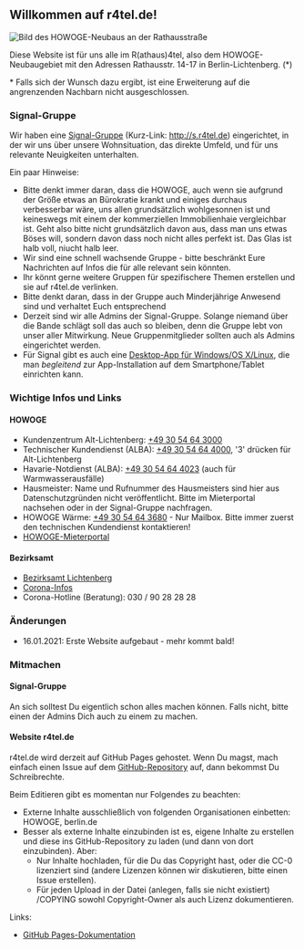 ## Willkommen auf r4tel.de!

<img src="https://mieterportal.howoge.de/typo3temp/_processed_/3/b/csm_20286101-fotoaussen-default_c0cbf56dd9.jpg" alt="Bild des HOWOGE-Neubaus an der Rathausstraße" class="inline"/>

Diese Website ist für uns alle im R(athaus)4tel, also dem HOWOGE-Neubaugebiet mit den Adressen Rathausstr. 14-17 in Berlin-Lichtenberg. (*)

\* Falls sich der Wunsch dazu ergibt, ist eine Erweiterung auf die angrenzenden Nachbarn nicht ausgeschlossen.

### Signal-Gruppe

Wir haben eine [Signal-Gruppe](https://signal.group/#CjQKIH_QzkCZarTEQ8ui77oGbukM5sSfXmsmIAJ1DgL3D4ZJEhBPmCSrY6RZ_i5Brv38SNmT) (Kurz-Link: http://s.r4tel.de) eingerichtet, in der wir uns über unsere Wohnsituation, das direkte Umfeld, und für uns relevante Neuigkeiten unterhalten.

Ein paar Hinweise:
* Bitte denkt immer daran, dass die HOWOGE, auch wenn sie aufgrund der Größe etwas an Bürokratie krankt und einiges durchaus verbesserbar wäre, uns allen grundsätzlich wohlgesonnen ist und keineswegs mit einem der kommerziellen Immobilienhaie vergleichbar ist. Geht also bitte nicht grundsätzlich davon aus, dass man uns etwas Böses will, sondern davon dass noch nicht alles perfekt ist. Das Glas ist halb voll, niucht halb leer.
* Wir sind eine schnell wachsende Gruppe - bitte beschränkt Eure Nachrichten auf Infos die für alle relevant sein könnten.
* Ihr könnt gerne weitere Gruppen für spezifischere Themen erstellen und sie auf r4tel.de verlinken.
* Bitte denkt daran, dass in der Gruppe auch Minderjährige Anwesend sind und verhaltet Euch entsprechend
* Derzeit sind wir alle Admins der Signal-Gruppe. Solange niemand über die Bande schlägt soll das auch so bleiben, denn die Gruppe lebt von unser aller Mitwirkung. Neue Gruppenmitglieder sollten auch als Admins eingerichtet werden.
* Für Signal gibt es auch eine [Desktop-App für Windows/OS X/Linux](https://signal.org/de/download/), die man *begleitend* zur App-Installation auf dem Smartphone/Tablet einrichten kann.

### Wichtige Infos und Links

#### HOWOGE
* Kundenzentrum Alt-Lichtenberg: [+49 30 54 64 3000](tel:+493054643000)
* Technischer Kundendienst (ALBA): [+49 30 54 64 4000](tel:+493054644000), '3' drücken für Alt-Lichtenberg
* Havarie-Notdienst (ALBA): [+49 30 54 64 4023](tel:+493054644023) (auch für Warmwasserausfälle)
* Hausmeister: Name und Rufnummer des Hausmeisters sind hier aus Datenschutzgründen nicht veröffentlicht. Bitte im Mieterportal nachsehen oder in der Signal-Gruppe nachfragen.
* HOWOGE Wärme: [+49 30 54 64 3680](tel:+493054643680) - Nur Mailbox. Bitte immer zuerst den technischen Kundendienst kontaktieren!
* [HOWOGE-Mieterportal](https://mieterportal.howoge.de/nc/mieterportal/willkommen/meine-wohnung.html)

#### Bezirksamt
* [Bezirksamt Lichtenberg](https://www.berlin.de/ba-lichtenberg/)
* [Corona-Infos](https://www.berlin.de/ba-lichtenberg/aktuelles/artikel.905911.php)
* Corona-Hotline (Beratung): 030 / 90 28 28 28

### Änderungen

* 16.01.2021: Erste Website aufgebaut - mehr kommt bald!

### Mitmachen

#### Signal-Gruppe
An sich solltest Du eigentlich schon alles machen können. Falls nicht, bitte einen der Admins Dich auch zu einem zu machen.

#### Website r4tel.de
r4tel.de wird derzeit auf GitHub Pages gehostet. Wenn Du magst, mach einfach einen Issue auf dem [GitHub-Repository](https://github.com/mornau/r4tel-website) auf, dann bekommst Du Schreibrechte.

Beim Editieren gibt es momentan nur Folgendes zu beachten:
* Externe Inhalte ausschließlich von folgenden Organisationen einbetten: HOWOGE, berlin.de
* Besser als externe Inhalte einzubinden ist es, eigene Inhalte zu erstellen und diese ins GitHub-Repository zu laden (und dann von dort einzubinden). Aber:
  * Nur Inhalte hochladen, für die Du das Copyright hast, oder die CC-0 lizenziert sind (andere Lizenzen können wir diskutieren, bitte einen Issue erstellen). 
  * Für jeden Upload in der Datei (anlegen, falls sie nicht existiert) /COPYING sowohl Copyright-Owner als auch Lizenz dokumentieren.

Links:
* [GitHub Pages-Dokumentation](https://docs.github.com/categories/github-pages-basics/)
